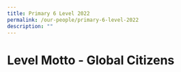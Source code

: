 ```yaml
---
title: Primary 6 Level 2022
permalink: /our-people/primary-6-level-2022
description: ""
---
```

# **Level Motto - Global Citizens**